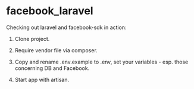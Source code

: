 # facebook_laravel

Checking out laravel and facebook-sdk in action:

1) Clone project.

2) Require vendor file via composer.

3) Copy and rename .env.example to .env, set your variables - esp. those concerning DB and Facebook.

4) Start app with artisan.

